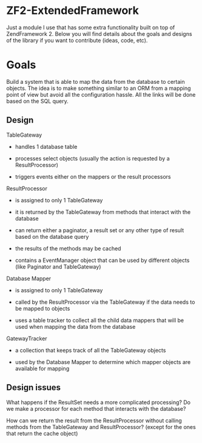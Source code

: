 ZF2-ExtendedFramework
=================

Just a module I use that has some extra functionality built on top of ZendFramework 2.
Below you will find details about the goals and designs of the library if you want to
contribute (ideas, code, etc).

Goals
=================
Build a system that is able to map the data from the database to certain objects. The
idea is to make something similar to an ORM from a mapping point of view but avoid all
the configuration hassle. All the links will be done based on the SQL query.

Design
-----------
TableGateway

- handles 1 database table

- processes select objects (usually the action is requested by a ResultProcessor)

- triggers events either on the mappers or the result processors


ResultProcessor

- is assigned to only 1 TableGateway

- it is returned by the TableGateway from methods that interact with the database

- can return either a paginator, a result set or any other type of result based on the
 database query

- the results of the methods may be cached

- contains a EventManager object that can be used by different objects
 (like Paginator and TableGateway)


Database Mapper

- is assigned to only 1 TableGateway

- called by the ResultProcessor via the TableGateway if the data needs to be mapped to objects

- uses a table tracker to collect all the child data mappers that will be used when mapping the
data from the database


GatewayTracker

- a collection that keeps track of all the TableGateway objects

- used by the Database Mapper to determine which mapper objects are available for mapping


Design issues
-----------

What happens if the ResultSet needs a more complicated processing? Do we make a processor
for each method that interacts with the database?

How can we return the result from the ResultProcessor without calling methods
from the TableGateway and ResultProcessor? (except for the ones that return the cache object)

